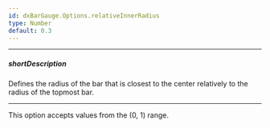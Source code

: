 ```yaml
---
id: dxBarGauge.Options.relativeInnerRadius
type: Number
default: 0.3
---
```

---
##### shortDescription
Defines the radius of the bar that is closest to the center relatively to the radius of the topmost bar.

---
This option accepts values from the (0, 1) range.